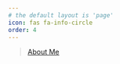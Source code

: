 ```yaml
---
# the default layout is 'page'
icon: fas fa-info-circle
order: 4
---
```



> <a href="https://thirsty-nerine-a05.notion.site/0aa602a2543a4d8c8d63dc30679eecfa?pvs=4">About Me</a>